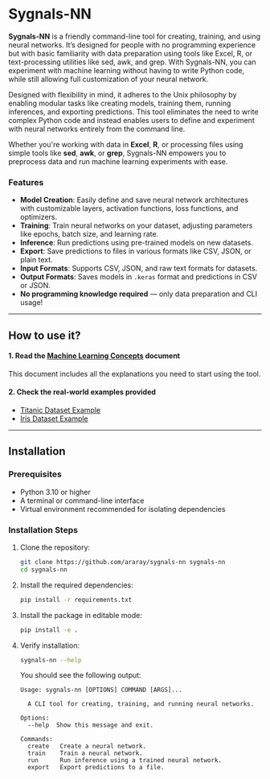 # **Sygnals-NN**

**Sygnals-NN** is a friendly command-line tool for creating, training, and using neural networks. It’s designed for people with no programming experience but with basic familiarity with data preparation using tools like Excel, R, or text-processing utilities like sed, awk, and grep. With Sygnals-NN, you can experiment with machine learning without having to write Python code, while still allowing full customization of your neural network.

Designed with flexibility in mind, it adheres to the Unix philosophy by enabling modular tasks like creating models, training them, running inferences, and exporting predictions. This tool eliminates the need to write complex Python code and instead enables users to define and experiment with neural networks entirely from the command line.

Whether you're working with data in **Excel**, **R**, or processing files using simple tools like **sed**, **awk**, or **grep**, Sygnals-NN empowers you to preprocess data and run machine learning experiments with ease.

### **Features**

- **Model Creation**: Easily define and save neural network architectures with customizable layers, activation functions, loss functions, and optimizers.
- **Training**: Train neural networks on your dataset, adjusting parameters like epochs, batch size, and learning rate.
- **Inference**: Run predictions using pre-trained models on new datasets.
- **Export**: Save predictions to files in various formats like CSV, JSON, or plain text.
- **Input Formats**: Supports CSV, JSON, and raw text formats for datasets.
- **Output Formats**: Saves models in `.keras` format and predictions in CSV or JSON.
- **No programming knowledge required** — only data preparation and CLI usage!

---

## How to use it?

#### 1. Read the [Machine Learning Concepts](docs/Machine_Learning_Concepts.md) document

This document includes all the explanations you need to start using the tool.

#### 2. Check the real-world examples provided

- [Titanic Dataset Example](docs/Titanic_Dataset_Example.md)
- [Iris Dataset Example](docs/Iris_Dataset_Example)

---

## **Installation**

### **Prerequisites**

- Python 3.10 or higher
- A terminal or command-line interface
- Virtual environment recommended for isolating dependencies

### **Installation Steps**

1. Clone the repository:

    ```bash
    git clone https://github.com/araray/sygnals-nn sygnals-nn
    cd sygnals-nn
    ```

2. Install the required dependencies:

    ```bash
    pip install -r requirements.txt
    ```

3. Install the package in editable mode:

    ```bash
    pip install -e .
    ```

4. Verify installation:

    ```bash
    sygnals-nn --help
    ```

    You should see the following output:

    ```
    Usage: sygnals-nn [OPTIONS] COMMAND [ARGS]...
    
      A CLI tool for creating, training, and running neural networks.
    
    Options:
      --help  Show this message and exit.
    
    Commands:
      create   Create a neural network.
      train    Train a neural network.
      run      Run inference using a trained neural network.
      export   Export predictions to a file.
    ```

